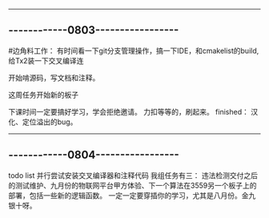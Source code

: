 ---------------------------------
------------0803-----------------
---------------------------------

#边角料工作：
有时间看一下git分支管理操作，搞一下IDE，和cmakelist的build,给Tx2装一下交叉编译连

开始啃源码，写文档和注释。

这周任务开始新的板子

下课时间一定要搞好学习，学会拒绝邀请。
力扣等等的，刷起来。
finished：
汉化、定位溢出的bug。

---------------------------------
------------0804-----------------
---------------------------------
todo list 
并行尝试安装交叉编译器和注释代码
我组任务有三：
违法检测交付之后的测试维护、九月份的物联网平台甲方体验、下一个算法在3559另一个板子上的部署，包括一些新的逻辑函数。
一定一定要穿插你的学习，尤其是八月份。金九银十呀。













